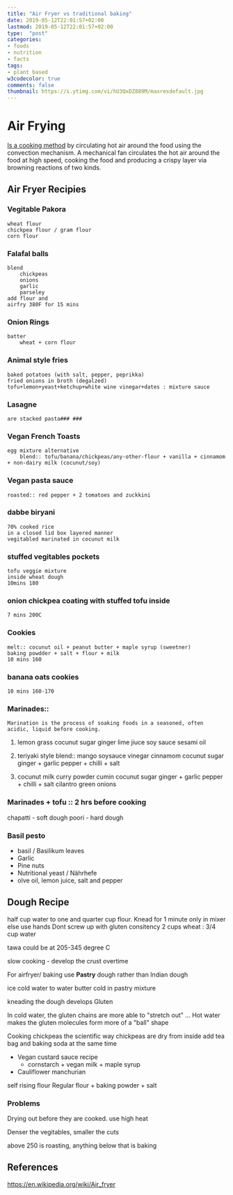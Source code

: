 ```yaml
---
title: "Air Fryer vs traditional baking"
date: 2019-05-12T22:01:57+02:00
lastmod: 2019-05-12T22:01:57+02:00
type:  "post"
categories:
- foods
- nutrition
- facts
tags:
- plant based
w3codecolor: true
comments: false
thumbnail: https://i.ytimg.com/vi/hU3QxDZ889M/maxresdefault.jpg
---
```


# Air Frying
[Is a cooking method](#references) by circulating hot air around the food using the convection mechanism. A mechanical fan circulates the hot air around the food at high speed, cooking the food and producing a crispy layer via browning reactions of two kinds.

## Air Fryer Recipies

### Vegitable Pakora
    wheat flour
    chickpea flour / gram flour
    corn flour

### Falafal balls
    blend
        chickpeas
        onions
        garlic
        parseley
    add flour and
    airfry 380F for 15 mins

### Onion Rings
    batter
        wheat + corn flour

### Animal style fries
    baked potatoes (with salt, pepper, peprikka)
    fried onions in broth (degalzed)
    tofu+lemon+yeast+ketchup+white wine vinegar+dates : mixture sauce

### Lasagne
    are stacked pasta### ### 

### Vegan French Toasts
    egg mixture alternative
        blend:: tofu/banana/chickpeas/any-other-flour + vanilla + cinnamom + non-dairy milk (cocunut/soy)

### Vegan pasta sauce
    roasted:: red pepper + 2 tomatoes and zuckkini

### dabbe biryani
    70% cooked rice
    in a closed lid box layered manner
    vegitabled marinated in cocunut milk

### stuffed vegitables pockets
    tofu veggie mixture
    inside wheat dough
    10mins 180

### onion chickpea coating with stuffed tofu inside
    7 mins 200C

### Cookies
    melt:: cocunut oil + peanut butter + maple syrup (sweetner)
    baking powdder + salt + flour + milk
    10 mins 160

### banana oats cookies
    10 mins 160-170

### Marinades::
    Marination is the process of soaking foods in a seasoned, often acidic, liquid before cooking.

1. lemon grass
    cocunut sugar
    ginger
    lime jiuce
    soy sauce
    sesami oil

2. teriyaki style
    blend::
        mango
        soysauce
        vinegar
        cinnamom
        cocunut sugar
    ginger + garlic
    pepper + chilli + salt

3. cocunut milk
    curry powder
    cumin
    cocunut sugar
    ginger + garlic
    pepper + chilli + salt
    cilantro
    green onions

### Marinades + tofu :: 2 hrs before cooking

chapatti - soft dough
poori - hard dough

### Basil pesto

* basil / Basilikum leaves
* Garlic
* Pine nuts
* Nutritional yeast / Nährhefe
* olve oil, lemon juice, salt and pepper

## Dough Recipe

half cup water to one and quarter cup flour.
Knead for 1 minute only in mixer
else use hands
Dont screw up with gluten consitency
2 cups wheat : 3/4 cup water

tawa could be at 205-345 degree C

slow cooking - develop the crust overtime

For airfryer/ baking use **Pastry** dough rather than Indian dough


ice cold water to water butter cold in pastry mixture

kneading the dough develops Gluten

In cold water, the gluten chains are more able to "stretch out" ... Hot water makes the gluten molecules form more of a "ball" shape

Cooking chickpeas the scientific way
    chickpeas are dry from inside
    add tea bag and baking soda at the same time

* Vegan custard sauce recipe
  * cornstarch + vegan milk + maple syrup
* Cauliflower manchurian

self rising flour
    Regular flour + baking powder + salt


### Problems

Drying out before they are cooked.
    use high heat

Denser the vegitables, smaller the cuts

above 250 is roasting, anything below that is baking


## References
https://en.wikipedia.org/wiki/Air_fryer